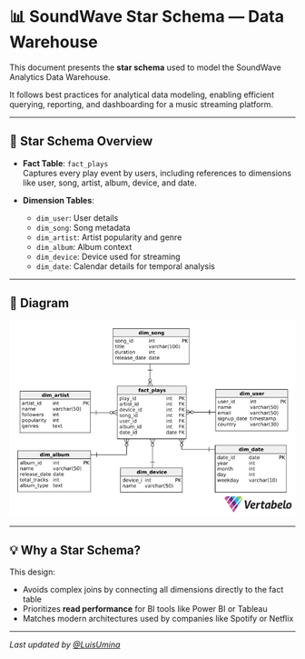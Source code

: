 # 📊 SoundWave Star Schema — Data Warehouse

This document presents the **star schema** used to model the SoundWave Analytics Data Warehouse.

It follows best practices for analytical data modeling, enabling efficient querying, reporting, and dashboarding for a music streaming platform.

---

## 🌟 Star Schema Overview

- **Fact Table**: `fact_plays`  
  Captures every play event by users, including references to dimensions like user, song, artist, album, device, and date.

- **Dimension Tables**:
  - `dim_user`: User details
  - `dim_song`: Song metadata
  - `dim_artist`: Artist popularity and genre
  - `dim_album`: Album context
  - `dim_device`: Device used for streaming
  - `dim_date`: Calendar details for temporal analysis

---

## 📎 Diagram

![Star Schema Diagram](DWH_star_schema_v1.png)

---

## 💡 Why a Star Schema?

This design:
- Avoids complex joins by connecting all dimensions directly to the fact table
- Prioritizes **read performance** for BI tools like Power BI or Tableau
- Matches modern architectures used by companies like Spotify or Netflix

---

_Last updated by [@LuisUmina](https://github.com/LuisUmina)_
